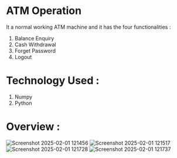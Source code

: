 # ATM Operation
It a normal working ATM machine and it has the four functionalities :
1. Balance Enquiry
2. Cash Withdrawal
3. Forget Password
4. Logout

# Technology Used :
1. Numpy
2. Python

# Overview :

![Screenshot 2025-02-01 121456](https://github.com/user-attachments/assets/a1bb9904-cb5b-4622-9ec4-051484172b25)
![Screenshot 2025-02-01 121517](https://github.com/user-attachments/assets/60697813-a844-4394-ac06-4939054c0531)
![Screenshot 2025-02-01 121728](https://github.com/user-attachments/assets/baa96770-461f-415b-b918-23236df3ce1c)
![Screenshot 2025-02-01 121737](https://github.com/user-attachments/assets/99bd9f1e-028c-4a51-8bfe-be35fe51167a)
